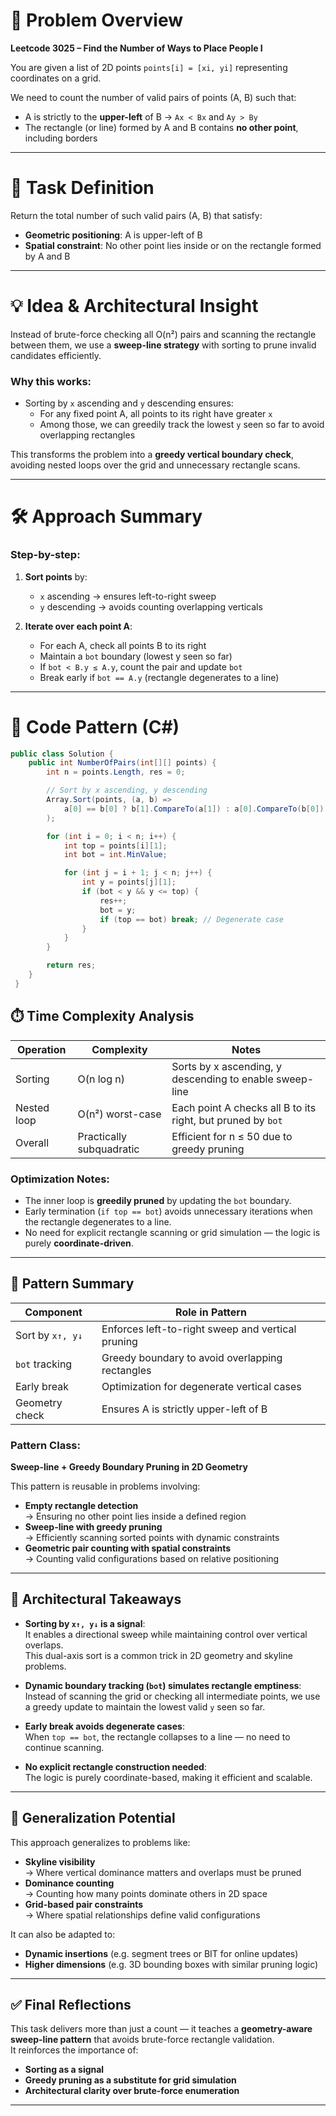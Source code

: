 # 🧩 Problem Overview

**Leetcode 3025 – Find the Number of Ways to Place People I**

You are given a list of 2D points `points[i] = [xi, yi]` representing coordinates on a grid.

We need to count the number of valid pairs of points (A, B) such that:

- A is strictly to the **upper-left** of B → `Ax < Bx` and `Ay > By`
- The rectangle (or line) formed by A and B contains **no other point**, including borders

---

# 📌 Task Definition

Return the total number of such valid pairs (A, B) that satisfy:

- **Geometric positioning**: A is upper-left of B  
- **Spatial constraint**: No other point lies inside or on the rectangle formed by A and B

---

# 💡 Idea & Architectural Insight

Instead of brute-force checking all O(n²) pairs and scanning the rectangle between them, we use a **sweep-line strategy** with sorting to prune invalid candidates efficiently.

### Why this works:

- Sorting by `x` ascending and `y` descending ensures:
  - For any fixed point A, all points to its right have greater `x`
  - Among those, we can greedily track the lowest `y` seen so far to avoid overlapping rectangles

This transforms the problem into a **greedy vertical boundary check**, avoiding nested loops over the grid and unnecessary rectangle scans.

---

# 🛠️ Approach Summary

### Step-by-step:

1. **Sort points** by:
   - `x` ascending → ensures left-to-right sweep
   - `y` descending → avoids counting overlapping verticals

2. **Iterate over each point A**:
   - For each A, check all points B to its right
   - Maintain a `bot` boundary (lowest y seen so far)
   - If `bot < B.y ≤ A.y`, count the pair and update `bot`
   - Break early if `bot == A.y` (rectangle degenerates to a line)

---

# 🧱 Code Pattern (C#)

```csharp
public class Solution {
    public int NumberOfPairs(int[][] points) {
        int n = points.Length, res = 0;

        // Sort by x ascending, y descending
        Array.Sort(points, (a, b) => 
            a[0] == b[0] ? b[1].CompareTo(a[1]) : a[0].CompareTo(b[0])
        );

        for (int i = 0; i < n; i++) {
            int top = points[i][1];
            int bot = int.MinValue;

            for (int j = i + 1; j < n; j++) {
                int y = points[j][1];
                if (bot < y && y <= top) {
                    res++;
                    bot = y;
                    if (top == bot) break; // Degenerate case
                }
            }
        }

        return res;
    }
 }
```

## ⏱️ Time Complexity Analysis

| Operation        | Complexity     | Notes |
|------------------|----------------|-------|
| Sorting          | O(n log n)     | Sorts by x ascending, y descending to enable sweep-line |
| Nested loop      | O(n²) worst-case | Each point A checks all B to its right, but pruned by `bot` |
| Overall          | Practically subquadratic | Efficient for n ≤ 50 due to greedy pruning |

### Optimization Notes:
- The inner loop is **greedily pruned** by updating the `bot` boundary.
- Early termination (`if top == bot`) avoids unnecessary iterations when the rectangle degenerates to a line.
- No need for explicit rectangle scanning or grid simulation — the logic is purely **coordinate-driven**.

---

## 🧠 Pattern Summary

| Component         | Role in Pattern                                   |
|------------------|----------------------------------------------------|
| Sort by `x↑, y↓`  | Enforces left-to-right sweep and vertical pruning |
| `bot` tracking    | Greedy boundary to avoid overlapping rectangles   |
| Early break       | Optimization for degenerate vertical cases        |
| Geometry check    | Ensures A is strictly upper-left of B             |

### Pattern Class:  
**Sweep-line + Greedy Boundary Pruning in 2D Geometry**

This pattern is reusable in problems involving:
- **Empty rectangle detection**  
  → Ensuring no other point lies inside a defined region  
- **Sweep-line with greedy pruning**  
  → Efficiently scanning sorted points with dynamic constraints  
- **Geometric pair counting with spatial constraints**  
  → Counting valid configurations based on relative positioning

---

## 📎 Architectural Takeaways

- **Sorting by `x↑, y↓` is a signal**:  
  It enables a directional sweep while maintaining control over vertical overlaps.  
  This dual-axis sort is a common trick in 2D geometry and skyline problems.

- **Dynamic boundary tracking (`bot`) simulates rectangle emptiness**:  
  Instead of scanning the grid or checking all intermediate points, we use a greedy update to maintain the lowest valid `y` seen so far.

- **Early break avoids degenerate cases**:  
  When `top == bot`, the rectangle collapses to a line — no need to continue scanning.

- **No explicit rectangle construction needed**:  
  The logic is purely coordinate-based, making it efficient and scalable.

---

## 📐 Generalization Potential

This approach generalizes to problems like:
- **Skyline visibility**  
  → Where vertical dominance matters and overlaps must be pruned  
- **Dominance counting**  
  → Counting how many points dominate others in 2D space  
- **Grid-based pair constraints**  
  → Where spatial relationships define valid configurations

It can also be adapted to:
- **Dynamic insertions** (e.g. segment trees or BIT for online updates)
- **Higher dimensions** (e.g. 3D bounding boxes with similar pruning logic)

---

## ✅ Final Reflections

This task delivers more than just a count — it teaches a **geometry-aware sweep-line pattern** that avoids brute-force rectangle validation.  
It reinforces the importance of:
- **Sorting as a signal**
- **Greedy pruning as a substitute for grid simulation**
- **Architectural clarity over brute-force enumeration**


---
